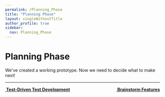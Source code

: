 ```yaml
---
permalink: /Planning_Phase
title: "Planning Phase"
layout: singleWithoutTitle
author_profile: true
sidebar:
  nav: Planning_Phase
---
```

# Planning Phase

We've created a working prototype. Now we need to decide what to make next!

---

<a class="reading-navigation next" href="/Brainstorm_Features" style="float: right;"><i class="fas fa-arrow-alt-circle-right"></i><strong> &nbsp;Brainstorm Features</strong></a><a class="reading-navigation previous" href="/Test_Driven_Test_Development"><i class="fas fa-arrow-alt-circle-left"></i><strong> &nbsp;Test-Driven Test Development</strong></a>